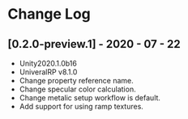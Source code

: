 # Change Log

## [0.2.0-preview.1] - 2020 - 07 - 22

- Unity2020.1.0b16
- UniveralRP v8.1.0
- Change property reference name.
- Change specular color calculation.
- Change metalic setup workflow is default.
- Add support for using ramp textures.
